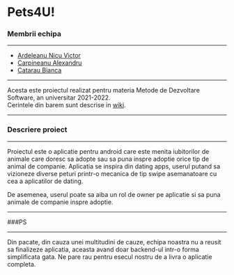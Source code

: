 # Pets4U!

### Membrii echipa

---

- [Ardeleanu Nicu Victor](https://github.com/thatnickk)
- [Carpineanu Alexandru](https://github.com/AlexxCrp)
- [Catarau Bianca](https://github.com/cataraubianca)

---

Acesta este proiectul realizat pentru materia Metode de Dezvoltare Software, an universitar 2021-2022.  
Cerintele din barem sunt descrise in [wiki](https://github.com/AlexxCrp/MDS-Pet_Finder/wiki).

---

### Descriere proiect

---

Proiectul este o aplicatie pentru android care este menita iubitorilor de animale care doresc sa adopte sau sa puna inspre adoptie orice tip de animal de companie.
Aplicatia se inspira din dating apps, userul putand sa vizioneze diverse peturi printr-o mecanica de tip swipe asemanatoare cu cea a aplicatilor de dating.  

De asemenea, userul poate sa aiba un rol de owner pe aplicatie si sa puna animale de companie inspre adoptie.

---
###PS

---
Din pacate, din cauza unei multitudini de cauze, echipa noastra nu a reusit sa finalizeze aplicatia, aceasta avand doar backend-ul intr-o forma simplificata gata. Ne pare rau pentru esecul nostru de a livra o aplicatie completa.
